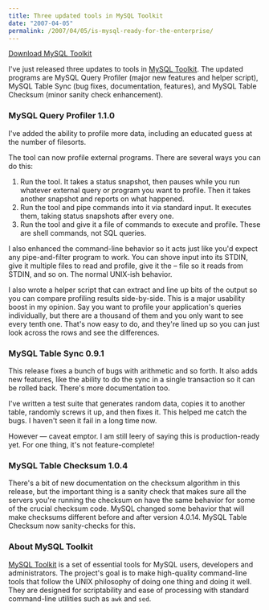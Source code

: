 ```yaml
---
title: Three updated tools in MySQL Toolkit
date: "2007-04-05"
permalink: /2007/04/05/is-mysql-ready-for-the-enterprise/
---
```

<p class="download">
  <a href="http://code.google.com/p/maatkit">Download MySQL Toolkit</a>
</p>

I've just released three updates to tools in [MySQL Toolkit][1]. The updated programs are MySQL Query Profiler (major new features and helper script), MySQL Table Sync (bug fixes, documentation, features), and MySQL Table Checksum (minor sanity check enhancement).

### MySQL Query Profiler 1.1.0

I've added the ability to profile more data, including an educated guess at the number of filesorts.

The tool can now profile external programs. There are several ways you can do this:

1.  Run the tool. It takes a status snapshot, then pauses while you run whatever external query or program you want to profile. Then it takes another snapshot and reports on what happened.
2.  Run the tool and pipe commands into it via standard input. It executes them, taking status snapshots after every one.
3.  Run the tool and give it a file of commands to execute and profile. These are shell commands, not SQL queries.

I also enhanced the command-line behavior so it acts just like you'd expect any pipe-and-filter program to work. You can shove input into its STDIN, give it multiple files to read and profile, give it the &#8211; file so it reads from STDIN, and so on. The normal UNIX-ish behavior.

I also wrote a helper script that can extract and line up bits of the output so you can compare profiling results side-by-side. This is a major usability boost in my opinion. Say you want to profile your application's queries individually, but there are a thousand of them and you only want to see every tenth one. That's now easy to do, and they're lined up so you can just look across the rows and see the differences.

### MySQL Table Sync 0.9.1

This release fixes a bunch of bugs with arithmetic and so forth. It also adds new features, like the ability to do the sync in a single transaction so it can be rolled back. There's more documentation too.

I've written a test suite that generates random data, copies it to another table, randomly screws it up, and then fixes it. This helped me catch the bugs. I haven't seen it fail in a long time now.

However &#8212; caveat emptor. I am still leery of saying this is production-ready yet. For one thing, it's not feature-complete!

### MySQL Table Checksum 1.0.4

There's a bit of new documentation on the checksum algorithm in this release, but the important thing is a sanity check that makes sure all the servers you're running the checksum on have the same behavior for some of the crucial checksum code. MySQL changed some behavior that will make checksums different before and after version 4.0.14. MySQL Table Checksum now sanity-checks for this.

### About MySQL Toolkit

[MySQL Toolkit][1] is a set of essential tools for MySQL users, developers and administrators. The project's goal is to make high-quality command-line tools that follow the UNIX philosophy of doing one thing and doing it well. They are designed for scriptability and ease of processing with standard command-line utilities such as `awk` and `sed`.

 [1]: http://code.google.com/p/maatkit
